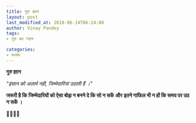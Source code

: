 ```yaml
---
title: गुरु ज्ञान
layout: post
last_modified_at: 2018-06-14T06:24:00
author: Vinay Pandey
tags:
- गुरु का ग्यान

categories:
- मध्यम
---
```

**गुरु ज्ञान**

*"इंसान को अलार्म नही,*
*जिम्मेदारियां उठाती हैं ।"* 

**जरूरी है कि**
**जिम्मेदारियों को ऐसा बोझ न बनने दे कि सो न सकें**
**और**
**इतने गाफिल भी न हों कि समय पर उठ न सकें ।**

🙏🌷🌷🙏


